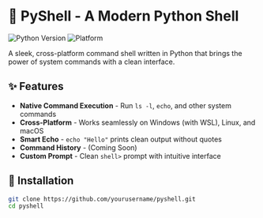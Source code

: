 # 🐚 PyShell - A Modern Python Shell

![Python Version](https://img.shields.io/badge/python-3.8+-blue.svg)
![Platform](https://img.shields.io/badge/platform-Windows%20%7C%20Linux%20%7C%20macOS-lightgrey.svg)

A sleek, cross-platform command shell written in Python that brings the power of system commands with a clean interface.

## ✨ Features

- **Native Command Execution** - Run `ls -l`, `echo`, and other system commands
- **Cross-Platform** - Works seamlessly on Windows (with WSL), Linux, and macOS
- **Smart Echo** - `echo "Hello"` prints clean output without quotes
- **Command History** - (Coming Soon)
- **Custom Prompt** - Clean `shell>` prompt with intuitive interface

## 🚀 Installation

```bash
git clone https://github.com/yourusername/pyshell.git
cd pyshell